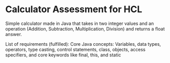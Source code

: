 # Calculator Assessment for HCL

Simple calculator made in Java that takes in two integer values and an operation (Addition, Subtraction, Multiplication, Division) and returns a float answer.

List of requirements (fulfilled): Core Java concepts: Variables, data types, operators, type casting, control statements, class, objects, access specifiers, and core keywords like final, this, and static